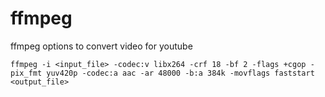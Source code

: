 # ffmpeg
ffmpeg options to convert video for youtube

`ffmpeg -i <input_file> -codec:v libx264 -crf 18 -bf 2 -flags +cgop -pix_fmt yuv420p -codec:a aac -ar 48000 -b:a 384k -movflags faststart <output_file>`
